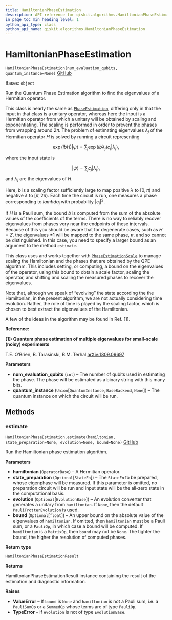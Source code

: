```yaml
---
title: HamiltonianPhaseEstimation
description: API reference for qiskit.algorithms.HamiltonianPhaseEstimation
in_page_toc_min_heading_level: 1
python_api_type: class
python_api_name: qiskit.algorithms.HamiltonianPhaseEstimation
---
```


# HamiltonianPhaseEstimation

<span id="qiskit.algorithms.HamiltonianPhaseEstimation" />

`HamiltonianPhaseEstimation(num_evaluation_qubits, quantum_instance=None)` [GitHub](https://github.com/qiskit/qiskit/tree/stable/0.20/qiskit/algorithms/phase_estimators/hamiltonian_phase_estimation.py "view source code")

Bases: `object`

Run the Quantum Phase Estimation algorithm to find the eigenvalues of a Hermitian operator.

This class is nearly the same as [`PhaseEstimation`](qiskit.algorithms.PhaseEstimation "qiskit.algorithms.PhaseEstimation"), differing only in that the input in that class is a unitary operator, whereas here the input is a Hermitian operator from which a unitary will be obtained by scaling and exponentiating. The scaling is performed in order to prevent the phases from wrapping around $2\pi$. The problem of estimating eigenvalues $\lambda_j$ of the Hermitian operator $H$ is solved by running a circuit representing

$$
\exp(i b H) |\psi\rangle = \sum_j \exp(i b \lambda_j) c_j |\lambda_j\rangle,
$$

where the input state is

$$
|\psi\rangle = \sum_j c_j |\lambda_j\rangle,
$$

and $\lambda_j$ are the eigenvalues of $H$.

Here, $b$ is a scaling factor sufficiently large to map positive $\lambda$ to $[0,\pi)$ and negative $\lambda$ to $[\pi,2\pi)$. Each time the circuit is run, one measures a phase corresponding to $lambda_j$ with probability $|c_j|^2$.

If $H$ is a Pauli sum, the bound $b$ is computed from the sum of the absolute values of the coefficients of the terms. There is no way to reliably recover eigenvalues from phases very near the endpoints of these intervals. Because of this you should be aware that for degenerate cases, such as $H=Z$, the eigenvalues $\pm 1$ will be mapped to the same phase, $\pi$, and so cannot be distinguished. In this case, you need to specify a larger bound as an argument to the method `estimate`.

This class uses and works together with [`PhaseEstimationScale`](qiskit.algorithms.PhaseEstimationScale "qiskit.algorithms.PhaseEstimationScale") to manage scaling the Hamiltonian and the phases that are obtained by the QPE algorithm. This includes setting, or computing, a bound on the eigenvalues of the operator, using this bound to obtain a scale factor, scaling the operator, and shifting and scaling the measured phases to recover the eigenvalues.

Note that, although we speak of “evolving” the state according the the Hamiltonian, in the present algorithm, we are not actually considering time evolution. Rather, the role of time is played by the scaling factor, which is chosen to best extract the eigenvalues of the Hamiltonian.

A few of the ideas in the algorithm may be found in Ref. \[1].

**Reference:**

**\[1]: Quantum phase estimation of multiple eigenvalues for small-scale (noisy) experiments**

T.E. O’Brien, B. Tarasinski, B.M. Terhal [arXiv:1809.09697](https://arxiv.org/abs/1809.09697)

**Parameters**

*   **num\_evaluation\_qubits** (`int`) – The number of qubits used in estimating the phase. The phase will be estimated as a binary string with this many bits.
*   **quantum\_instance** (`Union`\[`QuantumInstance`, `BaseBackend`, `None`]) – The quantum instance on which the circuit will be run.

## Methods

### estimate

<span id="qiskit.algorithms.HamiltonianPhaseEstimation.estimate" />

`HamiltonianPhaseEstimation.estimate(hamiltonian, state_preparation=None, evolution=None, bound=None)` [GitHub](https://github.com/qiskit/qiskit/tree/stable/0.20/qiskit/algorithms/phase_estimators/hamiltonian_phase_estimation.py "view source code")

Run the Hamiltonian phase estimation algorithm.

**Parameters**

*   **hamiltonian** (`OperatorBase`) – A Hermitian operator.
*   **state\_preparation** (`Optional`\[`StateFn`]) – The `StateFn` to be prepared, whose eigenphase will be measured. If this parameter is omitted, no preparation circuit will be run and input state will be the all-zero state in the computational basis.
*   **evolution** (`Optional`\[`EvolutionBase`]) – An evolution converter that generates a unitary from `hamiltonian`. If `None`, then the default `PauliTrotterEvolution` is used.
*   **bound** (`Optional`\[`float`]) – An upper bound on the absolute value of the eigenvalues of `hamiltonian`. If omitted, then `hamiltonian` must be a Pauli sum, or a `PauliOp`, in which case a bound will be computed. If `hamiltonian` is a `MatrixOp`, then `bound` may not be `None`. The tighter the bound, the higher the resolution of computed phases.

**Return type**

`HamiltonianPhaseEstimationResult`

**Returns**

HamiltonianPhaseEstimationResult instance containing the result of the estimation and diagnostic information.

**Raises**

*   **ValueError** – If `bound` is `None` and `hamiltonian` is not a Pauli sum, i.e. a `PauliSumOp` or a `SummedOp` whose terms are of type `PauliOp`.
*   **TypeError** – If `evolution` is not of type `EvolutionBase`.

